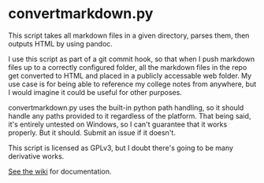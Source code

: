 # convertmarkdown.py

This script takes all markdown files in a given directory, parses them, then
outputs HTML by using pandoc.

I use this script as part of a git commit hook, so that when I push markdown
files up to a correctly configured folder, all the markdown files in the repo
get converted to HTML and placed in a publicly accessable web folder. My use
case is for being able to reference my college notes from anywhere, but I would
imagine it could be useful for other purposes.

convertmarkdown.py uses the built-in python path handling, so it should handle
any paths provided to it regardless of the platform. That being said, it's
entirely untested on Windows, so I can't guarantee that it works properly. But
it should. Submit an issue if it doesn't.

This script is licensed as GPLv3, but I doubt there's going to be many
derivative works.

[See the wiki](https://github.com/ausholbrook/rendermarkdown.py/wiki/Documentation) for documentation.
